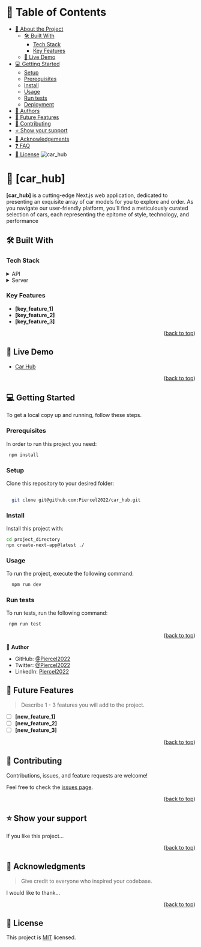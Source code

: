 

# 📗 Table of Contents

- [📖 About the Project](#about-project)
  - [🛠 Built With](#built-with)
    - [Tech Stack](#tech-stack)
    - [Key Features](#key-features)
  - [🚀 Live Demo](#live-demo)
- [💻 Getting Started](#getting-started)
  - [Setup](#setup)
  - [Prerequisites](#prerequisites)
  - [Install](#install)
  - [Usage](#usage)
  - [Run tests](#run-tests)
  - [Deployment](#triangular_flag_on_post-deployment)
- [👥 Authors](#authors)
- [🔭 Future Features](#future-features)
- [🤝 Contributing](#contributing)
- [⭐️ Show your support](#support)
- [🙏 Acknowledgements](#acknowledgements)
- [❓ FAQ](#faq)
- [📝 License](#license)
![car_hub](https://github.com/Piercel2022/car_hub/assets/98626003/d0e65dbe-e28c-42a2-aa96-b3d00fe2e9e5)


# 📖 [car_hub] <a name="about-project"></a>



**[car_hub]** is a cutting-edge Next.js web application, dedicated to presenting an exquisite array of car models for you to explore and order. 
As you navigate our user-friendly platform, you'll find a meticulously curated selection of cars, each representing the epitome of style, technology, and performance

## 🛠 Built With <a name="built-with"></a>

### Tech Stack <a name="tech-stack"></a>



<details>
  <summary>API</summary>
  <ul>
    <li><a href="https://rapidapi.com/apininjas/api/cars-by-api-ninjas/">rapidapi.com</a></li>
  </ul>
</details>

<details>
  <summary>Server</summary>
  <ul>
    <li><a href="https://nextjs.com/">next.js</a></li>
  </ul>
</details>




### Key Features <a name="key-features"></a>



- **[key_feature_1]**
- **[key_feature_2]**
- **[key_feature_3]**

<p align="right">(<a href="#readme-top">back to top</a>)</p>

<!-- LIVE DEMO -->

## 🚀 Live Demo <a name="live-demo"></a>



- [Car Hub](https://car-hub-three-nu.vercel.app/)

<p align="right">(<a href="#readme-top">back to top</a>)</p>

<!-- GETTING STARTED -->

## 💻 Getting Started <a name="getting-started"></a>


To get a local copy up and running, follow these steps.

### Prerequisites

In order to run this project you need:


```sh
 npm install
```


### Setup

Clone this repository to your desired folder:



```sh
  
  git clone git@github.com:Piercel2022/car_hub.git
```


### Install

Install this project with:


```sh
cd project_directory
npx create-next-app@latest ./

```


### Usage

To run the project, execute the following command:


```sh
  npm run dev
```


### Run tests

To run tests, run the following command:


```sh
 npm run test
```



<p align="right">(<a href="#readme-top">back to top</a>)</p>



👤 **Author**

- GitHub: [@Piercel2022](https://github.com/Piercel2022)
- Twitter: [@Piercel2022](https://twitter.com/pier_celestin)
- LinkedIn: [Piercel2022](https://linkedin.com/in/piercelestinmax)

<!-- FUTURE FEATURES -->

## 🔭 Future Features <a name="future-features"></a>

> Describe 1 - 3 features you will add to the project.

- [ ] **[new_feature_1]**
- [ ] **[new_feature_2]**
- [ ] **[new_feature_3]**

<p align="right">(<a href="#readme-top">back to top</a>)</p>

<!-- CONTRIBUTING -->

## 🤝 Contributing <a name="contributing"></a>

Contributions, issues, and feature requests are welcome!

Feel free to check the [issues page](../../issues/).

<p align="right">(<a href="#readme-top">back to top</a>)</p>

<!-- SUPPORT -->

## ⭐️ Show your support <a name="support"></a>



If you like this project...

<p align="right">(<a href="#readme-top">back to top</a>)</p>

<!-- ACKNOWLEDGEMENTS -->

## 🙏 Acknowledgments <a name="acknowledgements"></a>

> Give credit to everyone who inspired your codebase.

I would like to thank...

<p align="right">(<a href="#readme-top">back to top</a>)</p>

<!-- FAQ (optional) -->



## 📝 License <a name="license"></a>

This project is [MIT](./LICENSE) licensed.


